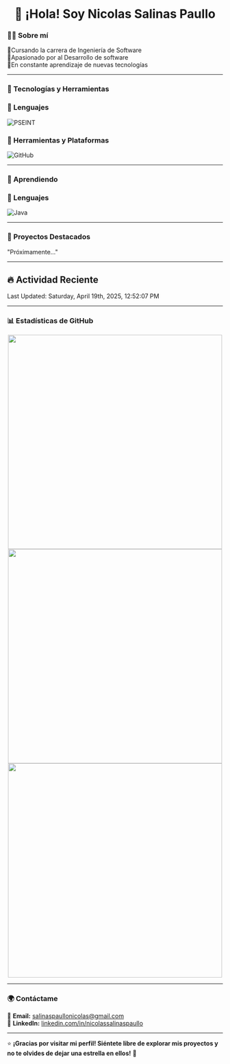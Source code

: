 <h1 align="center">👋 ¡Hola! Soy Nicolas Salinas Paullo</h1>  

### 👨‍💻 Sobre mí

🔹Cursando la carrera de Ingeniería de Software  
🔹Apasionado por al Desarrollo de software  
🔹En constante aprendizaje de nuevas tecnologías

---

### 🚀 Tecnologías y Herramientas   

### 🔹 Lenguajes  

![PSEINT](https://img.shields.io/badge/PSeInt-00599C?style=for-the-badge&logoColor=white)

### 🔹 Herramientas y Plataformas  

![GitHub](https://img.shields.io/badge/GitHub-181717?style=for-the-badge&logo=github&logoColor=white) 

---

### 🧠 Aprendiendo   

### 🔹 Lenguajes  

![Java](https://img.shields.io/badge/Java-ED8B00?style=for-the-badge&logo=openjdk&logoColor=white)

---

### 📌 Proyectos Destacados  

"Próximamente..."

---

## 🔥 Actividad Reciente  
<!--RECENT_ACTIVITY:start-->
<!--RECENT_ACTIVITY:end-->
<!--RECENT_ACTIVITY:last_update-->
Last Updated: Saturday, April 19th, 2025, 12:52:07 PM
<!--RECENT_ACTIVITY:last_update_end-->

---

### 📊 Estadísticas de GitHub  

<div align="center">

<td align="center">
      <img src="https://github-readme-stats.vercel.app/api?username=Nicolas8x&show_icons=true&theme=radical" width="500px"/>
    </td>

<td align="center">
  <img src="https://github-readme-streak-stats.herokuapp.com/?user=Nicolas8x&theme=radical" width="500px"/>
</td>

<td align="center">
      <img src="https://github-readme-stats.vercel.app/api/top-langs/?username=Nicolas8x&layout=compact&langs_count=6&theme=radical" width="500px"/>
    </td>
</div>

---

### 🌍 Contáctame  

📩 **Email:** [salinaspaullonicolas@gmail.com](mailto:salinaspaullonicolas@gmail.com)  
💼 **LinkedIn:** [linkedin.com/in/nicolassalinaspaullo](www.linkedin.com/in/gian-nicolas-joaquin-salinas-paullo-b452b3356)  

---

⭐ **¡Gracias por visitar mi perfil! Siéntete libre de explorar mis proyectos y no te olvides de dejar una estrella en ellos!** 🚀